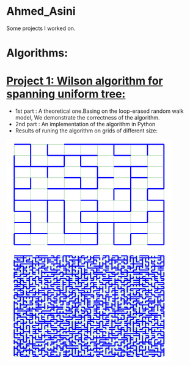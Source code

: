 # Ahmed_Asini
Some projects I worked on.
# Algorithms:
# [Project 1: Wilson algorithm for spanning uniform tree:](https://github.com/AhmedASN/Wilson-Algorithm-for-uniform-spanning-tree)
* 1st part : A theoretical one.Basing on the loop-erased random walk model, We demonstrate the correctness of the algorithm.
* 2nd part : An implementation of the algorithm in Python 
* Results of runing the algorithm on grids of different size:  

![](images/Grid%20and%20UST.png) 
![](https://github.com/AhmedASN/Wilson-Algorithm-for-uniform-spanning-tree/blob/main/Grid%20and%20UST2.png)
